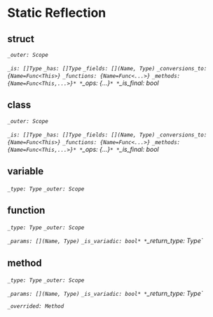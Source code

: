 
# Static Reflection

## struct

*`_outer: Scope`*

*`_is: []Type`*
*`_has: []Type`*
*`_fields: [](Name, Type)`*
*`_conversions_to: {Name=Func<This>}`*
*`_functions: {Name=Func<...>}`*
*`_methods: {Name=Func<This,...>}*
*`_ops: {...}`*
*`_is_final: bool*

## class

*`_outer: Scope`*

*`_is: []Type`*
*`_has: []Type`*
*`_fields: [](Name, Type)`*
*`_conversions_to: {Name=Func<This>}`*
*`_functions: {Name=Func<...>}`*
*`_methods: {Name=Func<This,...>}*
*`_ops: {...}`*
*`_is_final: bool*

## variable

*`_type: Type`*
*`_outer: Scope`*

## function

*`_type: Type`*
*`_outer: Scope`*

*`_params: [](Name, Type)`*
*`_is_variadic: bool*
*`_return_type: Type`*

## method

*`_type: Type`*
*`_outer: Scope`*

*`_params: [](Name, Type)`*
*`_is_variadic: bool*
*`_return_type: Type`*

*`_overrided: Method`*
